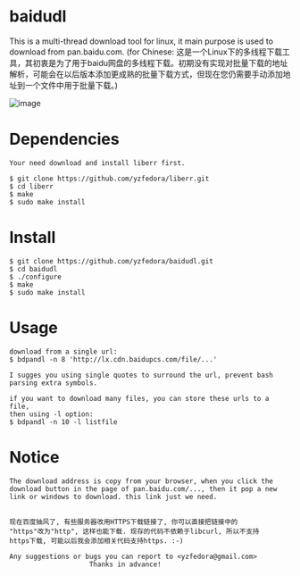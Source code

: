 # baidudl
This is a multi-thread download tool for linux, it main purpose is used to download from pan.baidu.com. (for Chinese: 这是一个Linux下的多线程下载工具，其初衷是为了用于baidu网盘的多线程下载。初期没有实现对批量下载的地址解析，可能会在以后版本添加更成熟的批量下载方式，但现在您仍需要手动添加地址到一个文件中用于批量下载。)

![image](https://github.com/yzfedora/baidudl/raw/master/demo.png)
# Dependencies
	Your need download and install liberr first.

	$ git clone https://github.com/yzfedora/liberr.git
	$ cd liberr
	$ make
	$ sudo make install

# Install
	$ git clone https://github.com/yzfedora/baidudl.git
	$ cd baidudl
	$ ./configure
	$ make
	$ sudo make install

# Usage
	download from a single url:
	$ bdpandl -n 8 'http://lx.cdn.baidupcs.com/file/...'

	I sugges you using single quotes to surround the url, prevent bash
	parsing extra symbols.

	if you want to download many files, you can store these urls to a file,
	then using -l option:
	$ bdpandl -n 10 -l listfile

# Notice
	The download address is copy from your browser, when you click the
	download button in the page of pan.baidu.com/..., then it pop a new
	link or windows to download. this link just we need.


	现在百度抽风了, 有些服务器改用HTTPS下载链接了, 你可以直接把链接中的
	"https"改为"http", 这样也能下载. 现存的代码不依赖于libcurl, 所以不支持
	https下载, 可能以后我会添加相关代码支持https. :-)

	Any suggestions or bugs you can report to <yzfedora@gmail.com>
						Thanks in advance!
